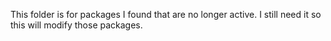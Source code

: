 This folder is for packages I found that are no longer active. I still need it so this will modify those packages.
